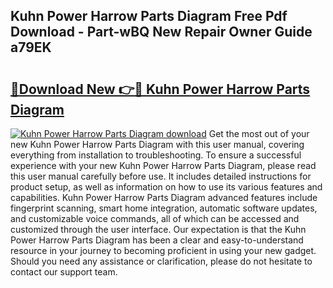## Kuhn Power Harrow Parts Diagram Free Pdf Download - Part-wBQ New Repair Owner Guide a79EK

# <h2><a href="http://dfpr8w6.blite.top/?on=Kuhn+Power+Harrow+Parts+Diagram">🔗Download New 👉🔴 Kuhn Power Harrow Parts Diagram</a></h2>

[![Kuhn Power Harrow Parts Diagram download](https://i.imgur.com/lujVjoI.png)](http://dfpr8w6.blite.top/?on=Kuhn+Power+Harrow+Parts+Diagram)
Get the most out of your new Kuhn Power Harrow Parts Diagram with this user manual, covering everything from installation to troubleshooting. To ensure a successful experience with your new Kuhn Power Harrow Parts Diagram, please read this user manual carefully before use. It includes detailed instructions for product setup, as well as information on how to use its various features and capabilities. Kuhn Power Harrow Parts Diagram advanced features include fingerprint scanning, smart home integration, automatic software updates, and customizable voice commands, all of which can be accessed and customized through the user interface. Our expectation is that the Kuhn Power Harrow Parts Diagram has been a clear and easy-to-understand resource in your journey to becoming proficient in using your new gadget. Should you need any assistance or clarification, please do not hesitate to contact our support team.
